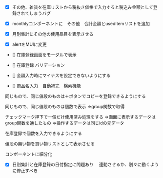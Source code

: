 - [x] その他、雑貨を在庫リストから税抜き価格で入力すると税込み金額として登録されてしまうバグ

- [x] monthlyコンポーネントに　その他　合計金額とusedItemリストを追加

- [x] 月別集計にその他の使用品目を表示させる

- [x] alertをMUIに変更

- [] 在庫登録画面をモーダルで表示

- [] 在庫登録 バリデーション
- [] 金額入力時にマイナスを設定できないようにする

- [] 商品名入力　自動補完　検索機能

同じもので、同じ値段のものは＋ボタンでコピーを登録できるようにする

同じもので、同じ値段のものは個数で表示
⇒group関数で取得

チェックマーク押下で一個だけ使用済み処理をする
⇒画面に表示するデータはgroup関数を通したもの
⇒操作するデータは同じidの元データ


在庫登録で個数を入力できるようにする


値段の無い物を買い物リストとして表示させる



コンポーネントに細分化

- [x] 日別集計と在庫登録の日付指定に問題あり
　連動させるか、別々に動くように修正すべき
